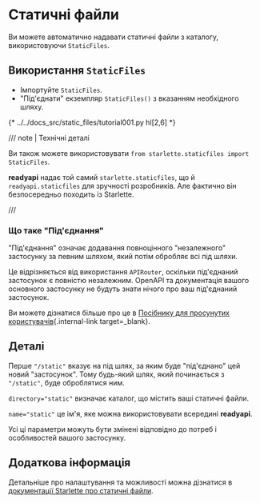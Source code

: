 # Статичні файли

Ви можете автоматично надавати статичні файли з каталогу, використовуючи `StaticFiles`.

## Використання `StaticFiles`

* Імпортуйте `StaticFiles`.
* "Під'єднати" екземпляр `StaticFiles()` з вказанням необхідного шляху.

{* ../../docs_src/static_files/tutorial001.py hl[2,6] *}

/// note | Технічні деталі

Ви також можете використовувати `from starlette.staticfiles import StaticFiles`.

**readyapi** надає той самий `starlette.staticfiles`, що й `readyapi.staticfiles` для зручності розробників. Але фактично він безпосередньо походить із Starlette.

///

### Що таке "Під'єднання"

"Під'єднання" означає додавання повноцінного "незалежного" застосунку за певним шляхом, який потім обробляє всі під шляхи.

Це відрізняється від використання `APIRouter`, оскільки під'єднаний застосунок є повністю незалежним. OpenAPI та документація вашого основного застосунку не будуть знати нічого про ваш під'єднаний застосунок.

Ви можете дізнатися більше про це в [Посібнику для просунутих користувачів](../advanced/index.md){.internal-link target=_blank}.

## Деталі

Перше `"/static"` вказує на під шлях, за яким буде "під'єднано" цей новий "застосунок". Тому будь-який шлях, який починається з `"/static"`, буде оброблятися ним.

`directory="static"` визначає каталог, що містить ваші статичні файли.

`name="static"` це ім'я, яке можна використовувати всередині **readyapi**.

Усі ці параметри можуть бути змінені відповідно до потреб і особливостей вашого застосунку.

## Додаткова інформація

Детальніше про налаштування та можливості можна дізнатися в <a href="https://www.starlette.io/staticfiles/" class="external-link" target="_blank">документації Starlette про статичні файли</a>.
